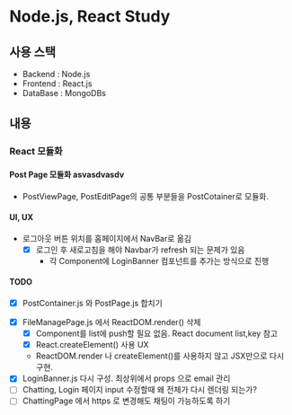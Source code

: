 # Node.js, React Study

## 사용 스택 
*	Backend : Node.js
* 	Frontend : React.js  
* 	DataBase : MongoDBs

## 내용

### React 모듈화
#### Post Page 모듈화 asvasdvasdv
*	PostViewPage, PostEditPage의 공통 부분들을 PostCotainer로 모듈화.
#### UI, UX
*	로그아웃 버튼 위치를 홈페이지에서 NavBar로 옮김
	- [x] 로그인 후 새로고침을 해야 Navbar가 refresh 되는 문제가 있음
		- 각 Component에 LoginBanner 컴포넌트를 추가는 방식으로 진행
#### TODO 
 
*	[x] PostContainer.js 와 PostPage.js 합치기
-	[x] FileManagePage.js 에서 ReactDOM.render() 삭제
	-	[x] Component를 list에 push할 필요 없음. React document list,key 참고
	-	[x] React.createElement() 사용 UX
	-	ReactDOM.render 나 createElement()를 사용하지 않고 JSX만으로 다시 구현. 
-	[x] LoginBanner.js 다시 구성. 최상위에서 props 으로 email 관리
-   [ ] Chatting, Login 페이지 input 수정할때 왜 전체가 다시 렌더링 되는가?
-	[ ] ChattingPage 에서 https 로 변경해도 채팅이 가능하도록 하기